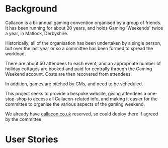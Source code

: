 # Background
Callacon is a bi-annual gaming convention organised by a group of friends. It has been running for about 20 years, and holds Gaming 'Weekends' twice a year, in Matlock, Derbyshire.  

Historically, all of the organisation has been undertaken by a single person, but over the last year or so a committee has been formed to spread the workload.  

There are about 50 attendees to each event, and an appropriate number of holiday cottages are booked and paid for centrally through the Gaming Weekend account. Costs are then recovered from attendees.

In addition, games are pitched by GMs, and need to be scheduled.

This project seeks to provide a bespoke website, giving attendees a one-stop-shop to access all Callacon-related info, and making it easier for the committee to organise the various aspects of the gaming weekend.

We already have [callacon.co.uk](www.callacon.co.uk) reserved, so could deploy there if agreed by the committee.

# User Stories

